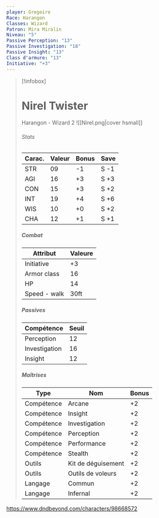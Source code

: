 ```yaml
---
player: Gregoire
Race: Harangon
Classes: Wizard
Patron: Mira Miralin
Niveau: "5"
Passive Perception: "13"
Passive Investigation: "18"
Passive Insight: "13"
Class d'armure: "13"
Initiative: "+3"
---
```


> [!infobox] 
> # Nirel Twister
> Harangon - Wizard 2 
> ![[Nirel.png|cover hsmall]] 
> ###### Stats 
> | Carac. | Valeur | Bonus | Save |
> | --- | --- | --- | --- |
> | STR | 09 | -1| S -1 |
> | AGI | 16 | +3| S +3 |
> | CON | 15 | +3| S +2 |
> | INT | 19 | +4| S +6 |
> | WIS | 10 | +0 | S +2 |
> | CHA | 12 | +1 | S +1 |
> ##### Combat
> | Attribut | Valeure |
> | --- | --- |
> | Initiative | +3 |
> | Armor class | 16 |
> | HP | 14 |
> | Speed - walk | 30ft |
> ##### Passives
> | Compétence | Seuil |
> | --- | --- |
> | Perception | 12 |
> | Investigation | 16 | 
> | Insight | 12 | 
> ##### Maîtrises
> | Type | Nom | Bonus |
> | --- | --- | --- |
> | Compétence | Arcane | +2 |
> | Compétence | Insight | +2 |
> | Compétence | Investigation | +2 |
> | Compétence | Perception | +2 |
> | Compétence | Performance | +2 |
> | Compétence | Stealth | +2 |
> | Outils | Kit de déguisement | +2 |
> | Outils | Outils de voleurs | +2 |
> | Langage | Commun | +2 |
> | Langage | Infernal | +2 |

https://www.dndbeyond.com/characters/98668572

